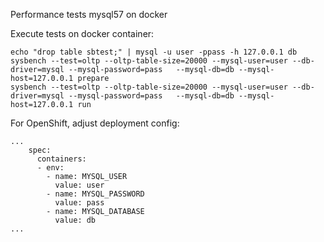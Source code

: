 Performance tests mysql57 on docker


Execute tests on docker container:
```
echo "drop table sbtest;" | mysql -u user -ppass -h 127.0.0.1 db
sysbench --test=oltp --oltp-table-size=20000 --mysql-user=user --db-driver=mysql --mysql-password=pass   --mysql-db=db --mysql-host=127.0.0.1 prepare
sysbench --test=oltp --oltp-table-size=20000 --mysql-user=user --db-driver=mysql --mysql-password=pass   --mysql-db=db --mysql-host=127.0.0.1 run
```


For OpenShift, adjust deployment config:
```
...
    spec:
      containers:
      - env:
        - name: MYSQL_USER
          value: user
        - name: MYSQL_PASSWORD
          value: pass
        - name: MYSQL_DATABASE
          value: db
...
```
